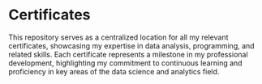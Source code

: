 # Certificates

This repository serves as a centralized location for all my relevant certificates, showcasing my expertise in data analysis, programming, and related skills. Each certificate represents a milestone in my professional development, highlighting my commitment to continuous learning and proficiency in key areas of the data science and analytics field.
